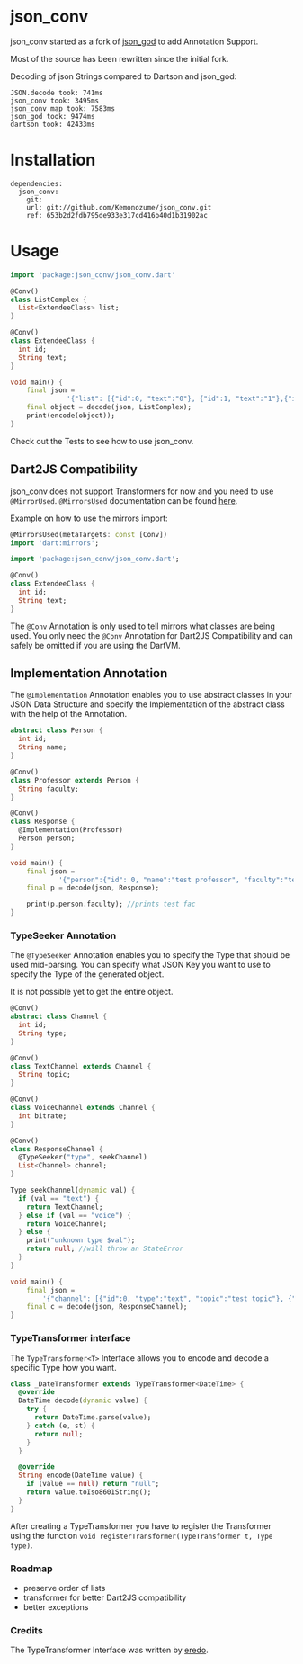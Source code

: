 # json_conv

json_conv started as a fork of [json_god](https://github.com/thosakwe/json_god) to add Annotation Support. 

Most of the source has been rewritten since the initial fork. 

Decoding of json Strings compared to Dartson and json_god: 

```
JSON.decode took: 741ms
json_conv took: 3495ms
json_conv map took: 7583ms
json_god took: 9474ms
dartson took: 42433ms
```


# Installation
    dependencies:
      json_conv: 
        git:
        url: git://github.com/Kemonozume/json_conv.git
        ref: 653b2d2fdb795de933e317cd416b40d1b31902ac


# Usage

```dart
import 'package:json_conv/json_conv.dart'

@Conv()
class ListComplex {
  List<ExtendeeClass> list;
}

@Conv()
class ExtendeeClass {
  int id;
  String text;
}

void main() {
    final json =
              '{"list": [{"id":0, "text":"0"}, {"id":1, "text":"1"},{"id":2, "text":"2"}]}';
    final object = decode(json, ListComplex);
    print(encode(object));
}
```

Check out the Tests to see how to use json_conv. 

## Dart2JS Compatibility
json_conv does not support Transformers for now and you need to use `@MirrorUsed`. 
`@MirrorsUsed` documentation can be found [here](https://api.dartlang.org/1.14.2/dart-mirrors/MirrorsUsed-class.html).

Example on how to use the mirrors import: 

```dart 
@MirrorsUsed(metaTargets: const [Conv])
import 'dart:mirrors';

import 'package:json_conv/json_conv.dart';

@Conv()
class ExtendeeClass {
  int id;
  String text;
}
```

The `@Conv` Annotation is only used to tell mirrors what classes are being used. You only need the `@Conv` Annotation for Dart2JS Compatibility and can safely be omitted if you are using the DartVM. 

## Implementation Annotation 

The `@Implementation` Annotation enables you to use abstract classes in your JSON Data Structure and specify the Implementation of the abstract class with the help of the Annotation. 

```dart
abstract class Person {
  int id;
  String name;
}

@Conv()
class Professor extends Person {
  String faculty;
}

@Conv()
class Response {
  @Implementation(Professor)
  Person person;
}

void main() {
    final json =
            '{"person":{"id": 0, "name":"test professor", "faculty":"test fac"}}';
    final p = decode(json, Response);

    print(p.person.faculty); //prints test fac
}
```

### TypeSeeker Annotation

The `@TypeSeeker` Annotation enables you to specify the Type that should be used mid-parsing. You can specify what JSON Key you want to use to specify the Type of the generated object. 

It is not possible yet to get the entire object. 

```dart
@Conv()
abstract class Channel {
  int id;
  String type;
}

@Conv()
class TextChannel extends Channel {
  String topic;
}

@Conv()
class VoiceChannel extends Channel {
  int bitrate;
}

@Conv()
class ResponseChannel {
  @TypeSeeker("type", seekChannel)
  List<Channel> channel;
}

Type seekChannel(dynamic val) {
  if (val == "text") {
    return TextChannel;
  } else if (val == "voice") {
    return VoiceChannel;
  } else {
    print("unknown type $val");
    return null; //will throw an StateError
  }
}

void main() {
    final json =
        '{"channel": [{"id":0, "type":"text", "topic":"test topic"}, {"id":1, "type":"voice", "bitrate":65000}]}';
    final c = decode(json, ResponseChannel);
}
```

### TypeTransformer interface

The `TypeTransformer<T>` Interface allows you to encode and decode a specific Type how you want. 

```dart 
class _DateTransformer extends TypeTransformer<DateTime> {
  @override
  DateTime decode(dynamic value) {
    try {
      return DateTime.parse(value);
    } catch (e, st) {
      return null;
    }
  }

  @override
  String encode(DateTime value) {
    if (value == null) return "null";
    return value.toIso8601String();
  }
}
```

After creating a TypeTransformer you have to register the Transformer using the function `void registerTransformer(TypeTransformer t, Type type)`.

### Roadmap

 - preserve order of lists
 - transformer for better Dart2JS compatibility
 - better exceptions

### Credits

The TypeTransformer Interface was written by [eredo](https://github.com/eredo).






